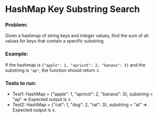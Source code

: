 # HashMap Key Substring Search

### Problem:

Given a hashmap of string keys and integer values, find the sum of all values for keys that contain a specific substring.

### Example:

If the hashmap is `{"apple": 1, "apricot": 2, "banana": 3}` and the substring is `"ap"`, the function should return `3`.

### Tests to run:

-   Test1: HashMap = {"apple": 1, "apricot": 2, "banana": 3}, substring = "ap" => Expected output is `3`.
-   Test2: HashMap = {"cat": 1, "dog": 2, "rat": 3}, substring = "at" => Expected output is `4`.